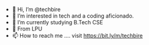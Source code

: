 - 👋 Hi, I’m @techbire
- 👀 I’m interested in tech and a coding aficionado.
- 🌱 I’m currently studying B.Tech CSE
- 📍 From LPU
- 📫 How to reach me .... visit https://bit.ly/m/techbire

<!---
techbire/techbire is a ✨ special ✨ repository because its `README.md` (this file) appears on your GitHub profile.
You can click the Preview link to take a look at your changes.
--->
